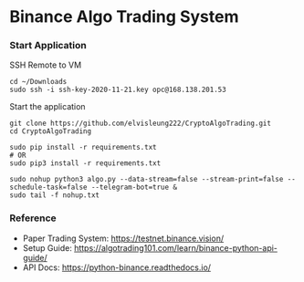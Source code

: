 # Binance Algo Trading System

### Start Application
SSH Remote to VM
```shell script
cd ~/Downloads
sudo ssh -i ssh-key-2020-11-21.key opc@168.138.201.53
```
Start the application
```shell script
git clone https://github.com/elvisleung222/CryptoAlgoTrading.git
cd CryptoAlgoTrading

sudo pip install -r requirements.txt
# OR
sudo pip3 install -r requirements.txt

sudo nohup python3 algo.py --data-stream=false --stream-print=false --schedule-task=false --telegram-bot=true &
sudo tail -f nohup.txt
```

### Reference
- Paper Trading System: https://testnet.binance.vision/
- Setup Guide: https://algotrading101.com/learn/binance-python-api-guide/
- API Docs: https://python-binance.readthedocs.io/